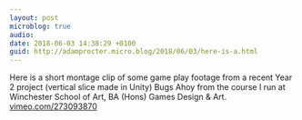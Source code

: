 ```yaml
---
layout: post
microblog: true
audio: 
date: 2018-06-03 14:38:29 +0100
guid: http://adamprocter.micro.blog/2018/06/03/here-is-a.html
---
```

Here is a short montage clip of some game play footage from a recent Year 2 project (vertical slice made in Unity) Bugs Ahoy from the course I run at Winchester School of Art, BA (Hons) Games Design & Art. [vimeo.com/273093870](https://vimeo.com/273093870)
